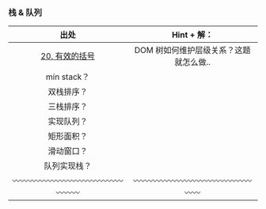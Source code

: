 ### 栈 & 队列

|                                 出处                                  |              Hint + 解：               |
| :-------------------------------------------------------------------: | :------------------------------------: |
| [20. 有效的括号](https://leetcode-cn.com/problems/valid-parentheses/) | DOM 树如何维护层级关系？这题就怎么做.. |
|                              min stack？                              |                                        |
|                              双栈排序？                               |                                        |
|                              三栈排序？                               |                                        |
|                              实现队列？                               |                                        |
|                              矩形面积？                               |                                        |
|                              滑动窗口？                               |                                        |
|                             队列实现栈？                              |                                        |
|                  〰️〰️〰️〰️〰️〰️〰️〰️〰️〰️〰️〰️〰️〰️〰️〰️〰️                   |   〰️〰️〰️〰️〰️〰️〰️〰️〰️〰️〰️〰️〰️〰️〰️〰️〰️   |
